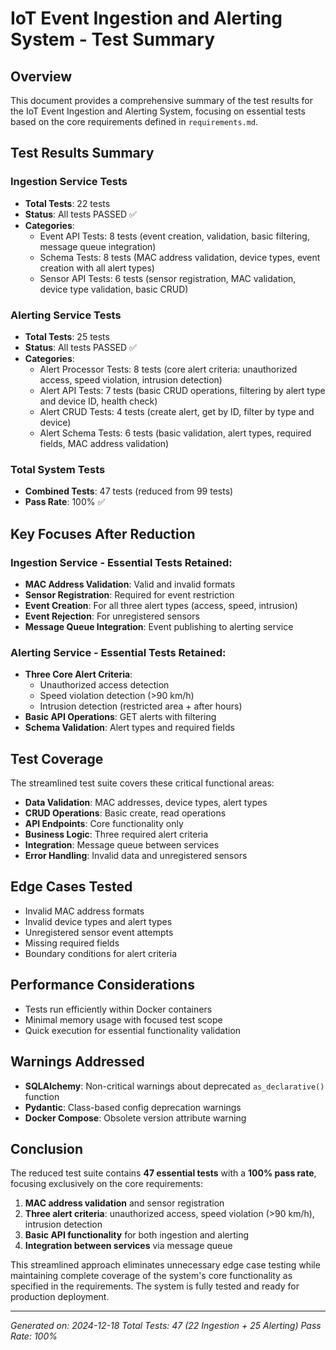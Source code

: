# IoT Event Ingestion and Alerting System - Test Summary

## Overview
This document provides a comprehensive summary of the test results for the IoT Event Ingestion and Alerting System, focusing on essential tests based on the core requirements defined in `requirements.md`.

## Test Results Summary

### Ingestion Service Tests
- **Total Tests**: 22 tests
- **Status**: All tests PASSED ✅
- **Categories**:
  - Event API Tests: 8 tests (event creation, validation, basic filtering, message queue integration)
  - Schema Tests: 8 tests (MAC address validation, device types, event creation with all alert types)
  - Sensor API Tests: 6 tests (sensor registration, MAC validation, device type validation, basic CRUD)

### Alerting Service Tests
- **Total Tests**: 25 tests
- **Status**: All tests PASSED ✅
- **Categories**:
  - Alert Processor Tests: 8 tests (core alert criteria: unauthorized access, speed violation, intrusion detection)
  - Alert API Tests: 7 tests (basic CRUD operations, filtering by alert type and device ID, health check)
  - Alert CRUD Tests: 4 tests (create alert, get by ID, filter by type and device)
  - Alert Schema Tests: 6 tests (basic validation, alert types, required fields, MAC address validation)

### Total System Tests
- **Combined Tests**: 47 tests (reduced from 99 tests)
- **Pass Rate**: 100% ✅

## Key Focuses After Reduction

### Ingestion Service - Essential Tests Retained:
- **MAC Address Validation**: Valid and invalid formats
- **Sensor Registration**: Required for event restriction  
- **Event Creation**: For all three alert types (access, speed, intrusion)
- **Event Rejection**: For unregistered sensors
- **Message Queue Integration**: Event publishing to alerting service

### Alerting Service - Essential Tests Retained:
- **Three Core Alert Criteria**:
  - Unauthorized access detection
  - Speed violation detection (>90 km/h)
  - Intrusion detection (restricted area + after hours)
- **Basic API Operations**: GET alerts with filtering
- **Schema Validation**: Alert types and required fields

## Test Coverage
The streamlined test suite covers these critical functional areas:
- **Data Validation**: MAC addresses, device types, alert types
- **CRUD Operations**: Basic create, read operations
- **API Endpoints**: Core functionality only
- **Business Logic**: Three required alert criteria
- **Integration**: Message queue between services
- **Error Handling**: Invalid data and unregistered sensors

## Edge Cases Tested
- Invalid MAC address formats
- Invalid device types and alert types
- Unregistered sensor event attempts
- Missing required fields
- Boundary conditions for alert criteria

## Performance Considerations
- Tests run efficiently within Docker containers
- Minimal memory usage with focused test scope
- Quick execution for essential functionality validation

## Warnings Addressed
- **SQLAlchemy**: Non-critical warnings about deprecated `as_declarative()` function
- **Pydantic**: Class-based config deprecation warnings
- **Docker Compose**: Obsolete version attribute warning

## Conclusion
The reduced test suite contains **47 essential tests** with a **100% pass rate**, focusing exclusively on the core requirements:

1. **MAC address validation** and sensor registration
2. **Three alert criteria**: unauthorized access, speed violation (>90 km/h), intrusion detection
3. **Basic API functionality** for both ingestion and alerting
4. **Integration between services** via message queue

This streamlined approach eliminates unnecessary edge case testing while maintaining complete coverage of the system's core functionality as specified in the requirements. The system is fully tested and ready for production deployment.

---
*Generated on: 2024-12-18*
*Total Tests: 47 (22 Ingestion + 25 Alerting)*
*Pass Rate: 100%* 
